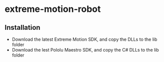 # extreme-motion-robot
## Installation
* Download the latest Extreme Motion SDK, and copy the DLLs to the lib folder
* Download the lest Pololu Maestro SDK, and copy the C# DLLs to the lib folder
